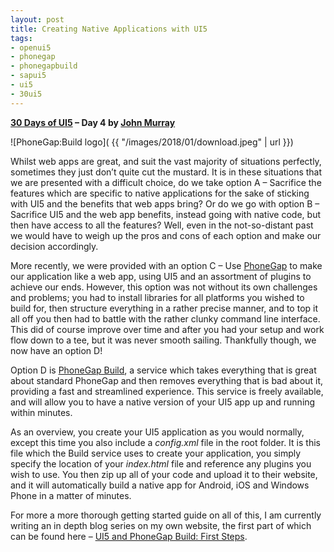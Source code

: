 ```yaml
---
layout: post
title: Creating Native Applications with UI5
tags:
- openui5
- phonegap
- phonegapbuild
- sapui5
- ui5
- 30ui5
---
```


**[30 Days of UI5](/blog/posts/2015/07/04/30-days-of-ui5/) – Day 4 by [John Murray](http://jmurray.me/)**

![PhoneGap:Build logo]( {{ "/images/2018/01/download.jpeg" | url }})

Whilst web apps are great, and suit the vast majority of situations perfectly, sometimes they just don’t quite cut the mustard. It is in these situations that we are presented with a difficult choice, do we take option A – Sacrifice the features which are specific to native applications for the sake of sticking with UI5 and the benefits that web apps bring? Or do we go with option B – Sacrifice UI5 and the web app benefits, instead going with native code, but then have access to all the features? Well, even in the not-so-distant past we would have to weigh up the pros and cons of each option and make our decision accordingly.

More recently, we were provided with an option C – Use [PhoneGap](http://phonegap.com/) to make our application like a web app, using UI5 and an assortment of plugins to achieve our ends. However, this option was not without its own challenges and problems; you had to install libraries for all platforms you wished to build for, then structure everything in a rather precise manner, and to top it all off you then had to battle with the rather clunky command line interface. This did of course improve over time and after you had your setup and work flow down to a tee, but it was never smooth sailing. Thankfully though, we now have an option D!

Option D is [PhoneGap Build](https://build.phonegap.com), a service which takes everything that is great about standard PhoneGap and then removes everything that is bad about it, providing a fast and streamlined experience. This service is freely available, and will allow you to have a native version of your UI5 app up and running within minutes.

As an overview, you create your UI5 application as you would normally, except this time you also include a *config.xml* file in the root folder. It is this file which the Build service uses to create your application, you simply specify the location of your *index.html* file and reference any plugins you wish to use. You then zip up all of your code and upload it to their website, and it will automatically build a native app for Android, iOS and Windows Phone in a matter of minutes.

For more a more thorough getting started guide on all of this, I am currently writing an in depth blog series on my own website, the first part of which can be found here – [UI5 and PhoneGap Build: First Steps](http://jmurray.me/ui5-and-phonegap-first-steps-1-of-3/).



